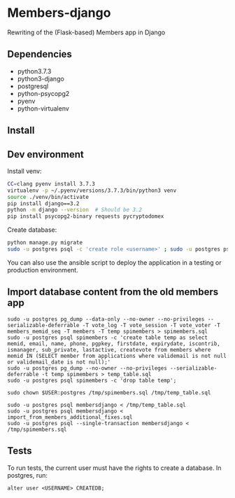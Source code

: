 # Members-django

Rewriting of the (Flask-based) Members app in Django

## Dependencies

- python3.7.3
- python3-django
- postgresql
- python-psycopg2
- pyenv
- python-virtualenv

## Install

## Dev environment

Install venv:
```bash
CC=clang pyenv install 3.7.3
virtualenv -p ~/.pyenv/versions/3.7.3/bin/python3 venv
source ./venv/bin/activate
pip install django==3.2
python -m django --version  # Should be 3.2
pip install psycopg2-binary requests pycryptodomex
```

Create database:
```bash
python manage.py migrate
sudo -u postgres psql -c 'create role <username>' ; sudo -u postgres psql -c 'create database membersdjango'
```

You can also use the ansible script to deploy the application in a testing or production environment.

## Import database content from the old members app

```
sudo -u postgres pg_dump --data-only --no-owner --no-privileges --serializable-deferrable -T vote_log -T vote_session -T vote_voter -T members_memid_seq -T members -T temp spimembers > spimembers.sql
sudo -u postgres psql spimembers -c 'create table temp as select memid, email, name, phone, pgpkey, firstdate, expirydate, iscontrib, ismanager, sub_private, lastactive, createvote from members where memid IN (SELECT member from applications where validemail is not null or validemail_date is not null);'
sudo -u postgres pg_dump --no-owner --no-privileges --serializable-deferrable -t temp spimembers > temp_table.sql
sudo -u postgres psql spimembers -c 'drop table temp';

sudo chown $USER:postgres /tmp/spimembers.sql /tmp/temp_table.sql

sudo -u postgres psql membersdjango < /tmp/temp_table.sql
sudo -u postgres psql membersdjango < import_from_members_additional_fixes.sql
sudo -u postgres psql --single-transaction membersdjango < /tmp/spimembers.sql
```

## Tests

To run tests, the current user must have the rights to create a database. In postgres, run:
```
alter user <USERNAME> CREATEDB;
```
